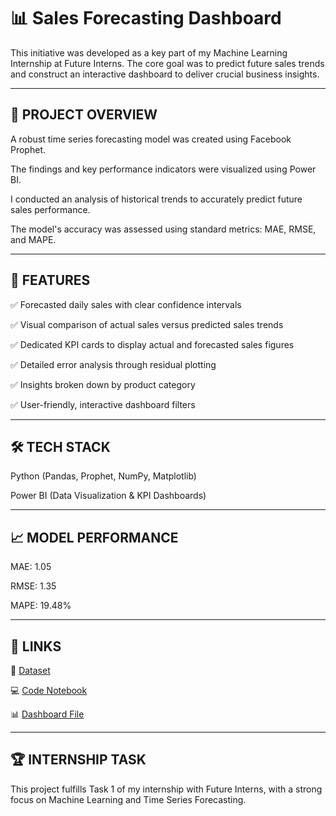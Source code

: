 # 📊 Sales Forecasting Dashboard

This initiative was developed as a key part of my Machine Learning Internship at Future Interns. The core goal was to predict future sales trends and construct an interactive dashboard to deliver crucial business insights.

---

## 🚀 PROJECT OVERVIEW

A robust time series forecasting model was created using Facebook Prophet.

The findings and key performance indicators were visualized using Power BI.

I conducted an analysis of historical trends to accurately predict future sales performance.

The model's accuracy was assessed using standard metrics: MAE, RMSE, and MAPE.

---

## 📂 FEATURES

✅ Forecasted daily sales with clear confidence intervals

✅ Visual comparison of actual sales versus predicted sales trends

✅ Dedicated KPI cards to display actual and forecasted sales figures

✅ Detailed error analysis through residual plotting

✅ Insights broken down by product category

✅ User-friendly, interactive dashboard filters

---

## 🛠️ TECH STACK

Python (Pandas, Prophet, NumPy, Matplotlib)

Power BI (Data Visualization & KPI Dashboards)

---

## 📈 MODEL PERFORMANCE

MAE: 1.05

RMSE: 1.35

MAPE: 19.48%

---

## 🔗 LINKS

📂 [Dataset](https://www.kaggle.com/datasets/vivek468/superstore-dataset-final)

💻 [Code Notebook](https://colab.research.google.com/drive/1XsKDa14RoKv-ZTvR_X-ID2v-hptn_KhZ)

📊 [Dashboard File](https://github.com/gkmr907/FUTURE_ML_01/blob/main/ML_Task_1.pbix)

---

## 🏆 INTERNSHIP TASK

This project fulfills Task 1 of my internship with Future Interns, with a strong focus on Machine Learning and Time Series Forecasting.
